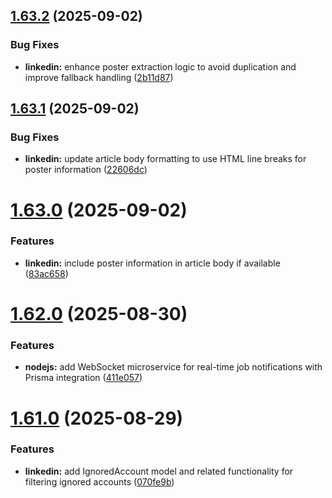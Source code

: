 ## [1.63.2](https://github.com/ghorbani-mohammad/Django-Social-Networks-Crawler/compare/v1.63.1...v1.63.2) (2025-09-02)


### Bug Fixes

* **linkedin:** enhance poster extraction logic to avoid duplication and improve fallback handling ([2b11d87](https://github.com/ghorbani-mohammad/Django-Social-Networks-Crawler/commit/2b11d87d36c1dabf276091c96f64e9cc1509c0e7))



## [1.63.1](https://github.com/ghorbani-mohammad/Django-Social-Networks-Crawler/compare/v1.63.0...v1.63.1) (2025-09-02)


### Bug Fixes

* **linkedin:** update article body formatting to use HTML line breaks for poster information ([22606dc](https://github.com/ghorbani-mohammad/Django-Social-Networks-Crawler/commit/22606dc6bf38077465926520c65691ca3cd7dbf6))



# [1.63.0](https://github.com/ghorbani-mohammad/Django-Social-Networks-Crawler/compare/v1.62.0...v1.63.0) (2025-09-02)


### Features

* **linkedin:** include poster information in article body if available ([83ac658](https://github.com/ghorbani-mohammad/Django-Social-Networks-Crawler/commit/83ac658bb82630c15b073201905e45802f70f70b))



# [1.62.0](https://github.com/ghorbani-mohammad/Django-Social-Networks-Crawler/compare/v1.61.0...v1.62.0) (2025-08-30)


### Features

* **nodejs:** add WebSocket microservice for real-time job notifications with Prisma integration ([411e057](https://github.com/ghorbani-mohammad/Django-Social-Networks-Crawler/commit/411e05762b8e80460333f6f0087a1b47d2c79a1a))



# [1.61.0](https://github.com/ghorbani-mohammad/Django-Social-Networks-Crawler/compare/v1.60.0...v1.61.0) (2025-08-29)


### Features

* **linkedin:** add IgnoredAccount model and related functionality for filtering ignored accounts ([070fe9b](https://github.com/ghorbani-mohammad/Django-Social-Networks-Crawler/commit/070fe9bfa8e8f1ccf7b14118bcf54904f0a157a3))



